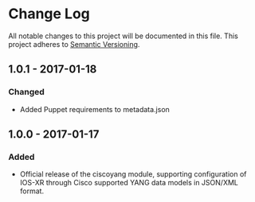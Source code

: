 # Change Log
All notable changes to this project will be documented in this file.
This project adheres to [Semantic Versioning](http://semver.org/).

## 1.0.1 - 2017-01-18
### Changed
- Added Puppet requirements to metadata.json

## 1.0.0 - 2017-01-17
### Added
- Official release of the ciscoyang module, supporting configuration of IOS-XR through Cisco supported YANG data models in JSON/XML format.
